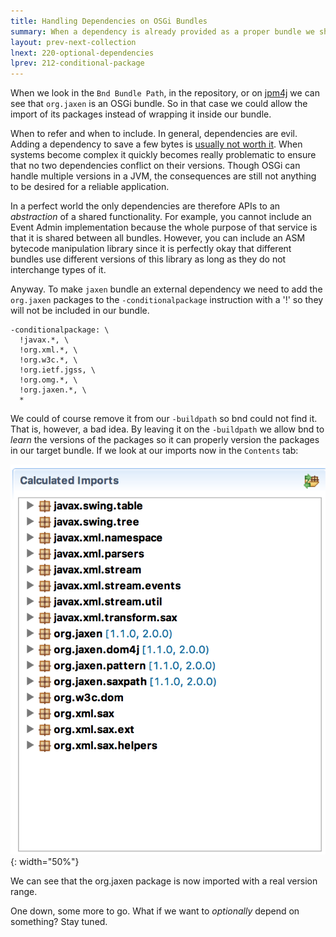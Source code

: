 ```yaml
---
title: Handling Dependencies on OSGi Bundles 
summary: When a dependency is already provided as a proper bundle we should probably not include it.
layout: prev-next-collection
lnext: 220-optional-dependencies
lprev: 212-conditional-package
---
```



When we look in the `Bnd Bundle Path`, in the repository, or on [jpm4j](http://jpm4j.org/#!/p/sha/3F8C36D9A0578E8E98F030C662B69888B1430AC0//0.0.0) we can see that `org.jaxen` is an OSGi bundle. So in that case we could allow the import of its packages instead of wrapping it inside our bundle.

When to refer and when to include. In general, dependencies are evil. Adding a dependency to save a few bytes is [usually not worth it](http://www.theregister.co.uk/2016/03/23/npm_left_pad_chaos/). When systems become complex it quickly becomes really problematic to ensure that no two dependencies conflict on their versions. Though OSGi can handle multiple versions in a JVM, the consequences are still not anything to be desired for a reliable application. 

In a perfect world the only dependencies are therefore APIs to an _abstraction_ of a shared functionality. For example, you cannot include an Event Admin implementation because the whole purpose of that service is that it is shared between all bundles. However, you can include an ASM bytecode manipulation library since it is perfectly okay that different bundles use different versions of this library as long as they do not interchange types of it. 	

Anyway. To make `jaxen` bundle an external dependency we need to add the `org.jaxen` packages to the `-conditionalpackage` instruction with a '!' so they will not be included in our bundle.

	-conditionalpackage: \
	  !javax.*, \
	  !org.xml.*, \ 
	  !org.w3c.*, \
	  !org.ietf.jgss, \
	  !org.omg.*, \
	  !org.jaxen.*, \
	  *

We could of course remove it from our `-buildpath` so bnd could not find it. That is, however, a bad idea. By leaving it on the `-buildpath` we allow bnd to _learn_ the versions of the packages so it can properly version the packages in our target bundle. If we look at our imports now in the `Contents` tab:

![Importing jaxen](img/imports-bundle.png){: width="50%"}

We can see that the org.jaxen package is now imported with a real version range.       

One down, some more to go. What if we want to _optionally_ depend on something? Stay tuned.

[DOM4J]: http://jpm4j.org/#!/p/org.jdom/jdom
[JPM4J]: http://jpm4j.org/
[-conditionalpackage]: http://bnd.bndtools.org/instructions/conditionalpackage.html
[blog]: http://njbartlett.name/2014/05/26/static-linking.html
[133 Service Loader Mediator Specification]: http://blog.osgi.org/2013/02/javautilserviceloader-in-osgi.html
[semanticaly versioned]: http://bnd.bndtools.org/chapters/170-versioning.html 
[135.3 osgi.contract Namespace]: http://blog.osgi.org/2013/08/osgi-contracts-wonkish.html
[BSD style license]: http://dom4j.sourceforge.net/dom4j-1.6.1/license.html
[supernodes of small worlds]: https://en.wikipedia.org/wiki/Small-world_network
[OSGiSemVer]: https://www.osgi.org/wp-content/uploads/SemanticVersioning.pdf
[osgi.enroute.examples.wrapping.dom4j.adapter]: https://github.com/osgi/osgi.enroute.examples/osgi.enroute.examples.wrapping.dom4j.adapter